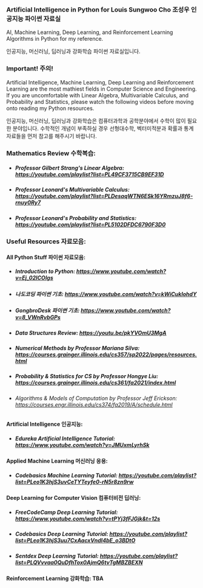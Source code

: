 ### Artificial Intelligence in Python for Louis Sungwoo Cho 조성우 인공지능 파이썬 자료실

AI, Machine Learning, Deep Learning, and Reinforcement Learning Algorithms in Python for my reference.

인공지능, 머신러닝, 딥러닝과 강화학습 파이썬 자료실입니다. 

### Important! 주의!
Artificial Intelligence, Machine Learning, Deep Learning and Reinforcement Learning are the most mathiest fields in Computer Science and Engineering. If you are uncomfortable with Linear Algebra, Multivariable Calculus, and Probability and Statistics, please watch the following videos before moving onto reading my Python resources. 

인공지능, 머신러닝, 딥러닝과 강화학습은 컴퓨터과학과 공학분야에서 수학이 많이 필요한 분야입니다. 수학적인 개념이 부족하실 경우 선형대수학, 벡터미적분과 확률과 통계 자료들을 먼저 참고를 해주시기 바랍니다.

### Mathematics Review 수학복습:
- ##### Professor Gilbert Strang's Linear Algebra: https://youtube.com/playlist?list=PL49CF3715CB9EF31D
- ##### Professor Leonard's Multivariable Calculus: https://youtube.com/playlist?list=PLDesaqWTN6ESk16YRmzuJ8f6-rnuy0Ry7
- ##### Professor Leonard's Probability and Statistics: https://youtube.com/playlist?list=PL5102DFDC6790F3D0

### Useful Resources 자료모음:

#### All Python Stuff 파이썬 자료모음: 
 - ##### Introduction to Python: https://www.youtube.com/watch?v=Ej_02ICOIgs
 - ##### 나도코딩 파이썬 기초: https://www.youtube.com/watch?v=kWiCuklohdY
 - ##### GongbroDesk 파이썬 기초: https://www.youtube.com/watch?v=8_VWnRvbGPs
 - ##### Data Structures Review: https://youtu.be/pkYVOmU3MgA
 - ##### Numerical Methods by Professor Mariana Silva: https://courses.grainger.illinois.edu/cs357/sp2022/pages/resources.html
 - ##### Probability & Statistics for CS by Professor Hongye Liu: https://courses.grainger.illinois.edu/cs361/fa2021/index.html
 - ###### Algorithms & Models of Computation by Professor Jeff Erickson: https://courses.engr.illinois.edu/cs374/fa2019/A/schedule.html
 
#### Artificial Intelligence 인공지능: 
 - ##### Edureka Artificial Intelligence Tutorial: https://www.youtube.com/watch?v=JMUxmLyrhSk
   
#### Applied Machine Learning 머신러닝 응용: 
 - ##### Codebasics Machine Learning Tutorial: https://youtube.com/playlist?list=PLeo1K3hjS3uvCeTYTeyfe0-rN5r8zn9rw

#### Deep Learning for Computer Vision 컴퓨터비전 딥러닝: 
 - ##### FreeCodeCamp Deep Learning Tutorial: https://www.youtube.com/watch?v=tPYj3fFJGjk&t=12s
 - ##### Codebasics Deep Learning Tutorial: https://youtube.com/playlist?list=PLeo1K3hjS3uu7CxAacxVndI4bE_o3BDtO
 - ##### Sentdex Deep Learning Tutorial: https://youtube.com/playlist?list=PLQVvvaa0QuDfhTox0AjmQ6tvTgMBZBEXN

#### Reinforcement Learning 강화학습: TBA
